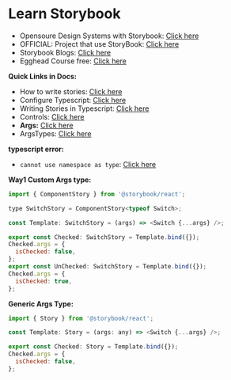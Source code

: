 # Learn Storybook

- Opensoure Design Systems with Storybook: [Click here](https://dev.to/zymantaskatinas/9-amazing-open-source-storybooks-3a8o)
- OFFICIAL: Project that use StoryBook: [Click here](https://storybook.js.org/showcase/projects)
- Storybook Blogs: [Click here](https://storybook.js.org/blog/tag/open-source/)
- Egghead Course free: [Click here](https://egghead.io/lessons/react-configure-react-storybook-for-use-with-typescript)

**Quick Links in Docs:**
- How to write stories: [Click here](https://storybook.js.org/docs/react/writing-stories/introduction#using-args)
- Configure Typescript: [Click here](https://storybook.js.org/docs/react/configure/typescript)
- Writing Stories in Typescript: [Click here](https://storybook.js.org/blog/writing-stories-in-typescript/)
- Controls: [Click here](https://storybook.js.org/docs/react/essentials/controls)
- **Args:** [Click here](https://storybook.js.org/docs/react/writing-stories/args)
- ArgsTypes: [Click here](https://storybook.js.org/docs/react/api/argtypes)


**typescript error:**
- `cannot use namespace as type`: [Click here](https://www.google.com/search?q=cannot+use+namespace+as+type)


**Way1 Custom Args type:**

```js
import { ComponentStory } from '@storybook/react';

type SwitchStory = ComponentStory<typeof Switch>;

const Template: SwitchStory = (args) => <Switch {...args} />;

export const Checked: SwitchStory = Template.bind({});
Checked.args = {
  isChecked: false,
};
export const UnChecked: SwitchStory = Template.bind({});
Checked.args = {
  isChecked: true,
};

```

**Generic Args Type:**

```js
import { Story } from '@storybook/react';

const Template: Story = (args: any) => <Switch {...args} />;

export const Checked: Story = Template.bind({});
Checked.args = {
  isChecked: false,
};

```
